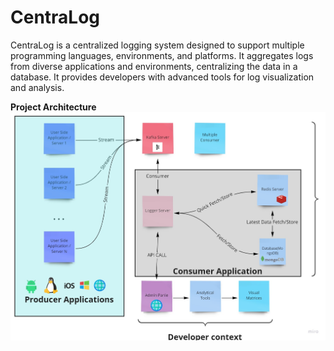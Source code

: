 # CentraLog

CentraLog is a centralized logging system designed to support multiple programming languages, environments, and platforms. It aggregates logs from diverse applications and environments, centralizing the data in a database. It provides developers with advanced tools for log visualization and analysis.



**Project Architecture**<br/>
![Project flow](https://github.com/alokkunwar/CentraLog/blob/main/Architecture_project.png)
